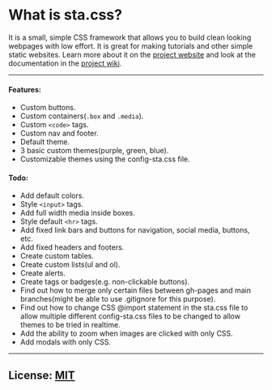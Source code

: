 # What is sta.css?
It is a small, simple CSS framework that allows you to build clean looking webpages with low effort. It is great for making tutorials and other simple static websites. Learn more about it on the [project website](https://apainintheneck.github.io/sta.css/) and look at the documentation in the [project wiki](https://github.com/apainintheneck/sta.css/wiki).

---

#### Features:  
- Custom buttons.
- Custom containers(`.box` and `.media`).  
- Custom `<code>` tags.
- Custom nav and footer.
- Default theme.  
- 3 basic custom themes(purple, green, blue).  
- Customizable themes using the config-sta.css file.  

#### Todo:  
- Add default colors.
- Style `<input>` tags. 
- Add full width media inside boxes.
- Style default `<hr>` tags.
- Add fixed link bars and buttons for navigation, social media, buttons, etc.  
- Add fixed headers and footers.
- Create custom tables.
- Create custom lists(ul and ol).
- Create alerts.
- Create tags or badges(e.g. non-clickable buttons).
- Find out how to merge only certain files between gh-pages and main branches(might be able to use .gitignore for this purpose).  
- Find out how to change CSS @import statement in the sta.css file to allow multiple different config-sta.css files to be changed to allow themes to be tried in realtime.  
- Add the ability to zoom when images are clicked with only CSS.
- Add modals with only CSS.

---

## License: [MIT](LICENSE)
